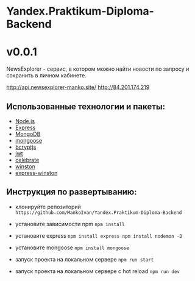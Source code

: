 # Yandex.Praktikum-Diploma-Backend

# v0.0.1

NewsExplorer - сервис, в котором можно найти новости по запросу и сохранить в личном кабинете.

http://api.newsexplorer-manko.site/
http://84.201.174.219

## Использованные технологии и пакеты:
- [Node.js](https://nodejs.org/en/download/)
- [Express](https://expressjs.com/)
- [MongoDB](https://www.mongodb.com/)
- [mongoose](https://mongoosejs.com/)
- [bcryptjs](https://www.npmjs.com/package/bcryptjs)
- [jwt](https://www.npmjs.com/package/jsonwebtoken)
- [celebrate](https://www.npmjs.com/package/celebrate)
- [winston](https://www.npmjs.com/package/winston)
- [express-winston](https://www.npmjs.com/package/express-winston)


## Инструкция по развертыванию:
- клонируйте репозиторий `https://github.com/MankoIvan/Yandex.Praktikum-Diploma-Backend`
- уcтановите зависимости npm `npm install`
- установите express `npm install express npm install nodemon -D`
- установите mongoose `npm install mongoose`

- запуск проекта на локальном сервере `npm run start`
- запуск проекта на локальном сервере с hot reload `npm run dev`
